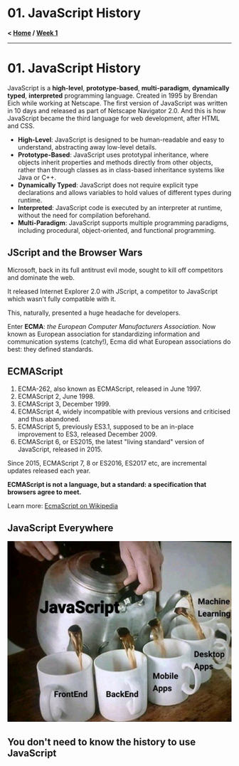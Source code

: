 # 01. JavaScript History

**< [Home](../../README.md) / [Week 1](../README.md)**

---

# 01. JavaScript History

JavaScript is a **high-level**, **prototype-based**, **multi-paradigm**, **dynamically typed**, **interpreted** programming language. Created in 1995 by Brendan Eich while working at Netscape. The first version of JavaScript was written in 10 days and released as part of Netscape Navigator 2.0. And this is how JavaScript became the third language for web development, after HTML and CSS.

- **High-Level**: JavaScript is designed to be human-readable and easy to understand, abstracting away low-level details.
- **Prototype-Based**: JavaScript uses prototypal inheritance, where objects inherit properties and methods directly from other objects, rather than through classes as in class-based inheritance systems like Java or C++.
- **Dynamically Typed**: JavaScript does not require explicit type declarations and allows variables to hold values of different types during runtime.
- **Interpreted**: JavaScript code is executed by an interpreter at runtime, without the need for compilation beforehand.
- **Multi-Paradigm**: JavaScript supports multiple programming paradigms, including procedural, object-oriented, and functional programming.

## JScript and the Browser Wars

Microsoft, back in its full antitrust evil mode, sought to kill off competitors and dominate the web.

It released Internet Explorer 2.0 with JScript, a competitor to JavaScript which wasn't fully compatible with it.

This, naturally, presented a huge headache for developers.

Enter **ECMA**: _the European Computer Manufacturers Association_. Now known as European association for standardizing information and communication systems (catchy!), Ecma did what European associations do best: they defined standards.

## ECMAScript

1. ECMA-262, also known as ECMAScript, released in June 1997.
2. ECMAScript 2, June 1998.
3. ECMAScript 3, December 1999.
4. ECMAScript 4, widely incompatible with previous versions and criticised and thus abandoned.
5. ECMAScript 5, previously ES3.1, supposed to be an in-place improvement to ES3, released December 2009.
6. ECMAScript 6, or ES2015, the latest "living standard" version of JavaScript, released in 2015.

Since 2015, ECMAScript 7, 8 or ES2016, ES2017 etc, are incremental updates released each year.

**ECMAScript is not a language, but a standard: a specification that browsers agree to meet.**

Learn more: [EcmaScript on Wikipedia](https://en.wikipedia.org/wiki/ECMAScript)

## JavaScript Everywhere

![JS Everywhere](../../assets/js-everywhere.jpg)

## You don't need to know the history to use JavaScript
